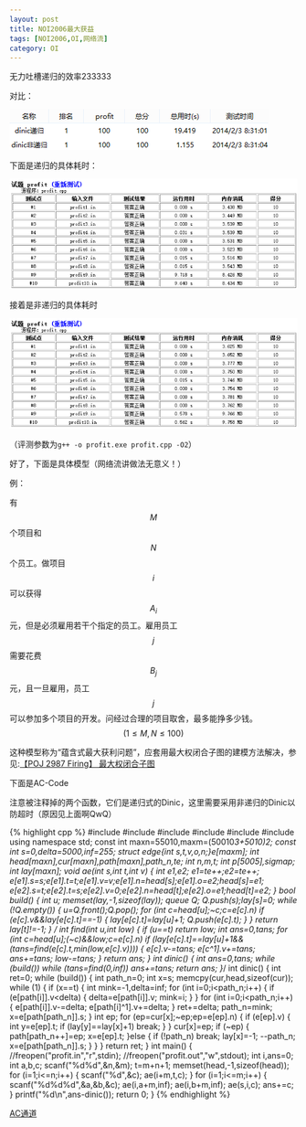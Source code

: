 ```yaml
---
layout: post
title: NOI2006最大获益
tags: [NOI2006,OI,网络流]
category: OI
---
```


无力吐槽递归的效率233333

对比：

![](/images/oi/noi2006/noi2006_profit_dinic.png)

下面是递归的具体耗时：

![](/images/oi/noi2006/noi2006_profit_dinic_1.png)

接着是非递归的具体耗时

![](/images/oi/noi2006/noi2006_profit_dinic_2.png)

（评测参数为`g++ -o profit.exe profit.cpp -O2`）

好了，下面是具体模型（网络流讲做法无意义！）

例：

有$$M$$个项目和$$N$$个员工。做项目$$i$$可以获得$$A_i$$元，但是必须雇用若干个指定的员工。雇用员工$$j$$需要花费$$B_j$$元，且一旦雇用，员工$$j$$可以参加多个项目的开发。问经过合理的项目取舍，最多能挣多少钱。$$(1 \le M, N \le 100)$$

这种模型称为“蕴含式最大获利问题”，应套用最大权闭合子图的建模方法解决，参见:[【POJ 2987 Firing】 最大权闭合子图](http://www.cnblogs.com/kane0526/archive/2013/04/05/3001557.html)

下面是AC-Code

注意被注释掉的两个函数，它们是递归式的Dinic，这里需要采用非递归的Dinic以防超时（原因见上面啊QwQ）

{% highlight cpp %}
#include <iostream>
#include <cstdio>
#include <cstring>
#include <algorithm>
#include <cmath>
#include <queue>
using namespace std;
const int maxn=55010,maxm=(50010*3+5010)*2;
const int s=0,delta=5000,inf=255;
struct edge{int s,t,v,o,n;}e[maxm];
int head[maxn],cur[maxn],path[maxn],path_n,te;
int n,m,t;
int p[5005],sigmap;
int lay[maxn];
void ae(int s,int t,int v)
{
    int e1,e2;
    e1=te++;e2=te++;
    e[e1].s=s;e[e1].t=t;e[e1].v=v;e[e1].n=head[s];e[e1].o=e2;head[s]=e1;
    e[e2].s=t;e[e2].t=s;e[e2].v=0;e[e2].n=head[t];e[e2].o=e1;head[t]=e2;
}
bool build()
{
    int u;
    memset(lay,-1,sizeof(lay));
    queue <int>Q;
    Q.push(s);lay[s]=0;
    while (!Q.empty())
    {
        u=Q.front();Q.pop();
        for (int c=head[u];~c;c=e[c].n)
            if (e[c].v&&lay[e[c].t]==-1)
            {
                lay[e[c].t]=lay[u]+1;
                Q.push(e[c].t);
            }
    }
    return lay[t]!=-1;
}
/*
int find(int u,int low)
{
    if (u==t)
        return low;
    int ans=0,tans;
    for (int c=head[u];(~c)&&low;c=e[c].n)
        if (lay[e[c].t]==lay[u]+1&&(tans=find(e[c].t,min(low,e[c].v))))
        {
            e[c].v-=tans;
            e[c^1].v+=tans;
            ans+=tans;
            low-=tans;
        }
    return ans;
}
int dinic()
{
    int ans=0,tans;
    while (build())
        while (tans=find(0,inf))
            ans+=tans;
    return ans;
}*/
int dinic()
{
    int ret=0;
    while (build())
    {
        int path_n=0;
        int x=s;
        memcpy(cur,head,sizeof(cur));
        while (1)
        {
            if (x==t)
            {
                int mink=-1,delta=inf;
                for (int i=0;i<path_n;i++)
                {
                    if (e[path[i]].v<delta)
                    {
                        delta=e[path[i]].v;
                        mink=i;
                    }
                }
                for (int i=0;i<path_n;i++)
                {
                    e[path[i]].v-=delta;
                    e[path[i]^1].v+=delta;
                }
                ret+=delta;
                path_n=mink;
                x=e[path[path_n]].s;
            }
            int ep;
            for (ep=cur[x];~ep;ep=e[ep].n)
            {
                if (e[ep].v)
                {
                    int y=e[ep].t;
                    if (lay[y]==lay[x]+1)
                        break;
                }
            }
            cur[x]=ep;
            if (~ep)
            {
                path[path_n++]=ep;
                x=e[ep].t;
            }else
            {
                if (!path_n)
                    break;
                lay[x]=-1;
                --path_n;
                x=e[path[path_n]].s;
            }
        }
    }
    return ret;
}
int main()
{
    //freopen("profit.in","r",stdin);
    //freopen("profit.out","w",stdout);
    int i,ans=0;
    int a,b,c;
    scanf("%d%d",&n,&m);
    t=m+n+1;
    memset(head,-1,sizeof(head));
    for (i=1;i<=n;i++)
    {
        scanf("%d",&c);
        ae(i+m,t,c);
    }
    for (i=1;i<=m;i++)
    {
        scanf("%d%d%d",&a,&b,&c);
        ae(i,a+m,inf);
        ae(i,b+m,inf);
        ae(s,i,c);
        ans+=c;
    }
    printf("%d\n",ans-dinic());
    return 0;
}
{% endhighlight %}

[AC通道](http://www.lydsy.com/JudgeOnline/problem.php?id=1497)
